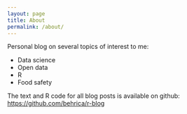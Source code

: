 ```yaml
---
layout: page
title: About
permalink: /about/
---
```


Personal blog on several topics of interest to me:

- Data science
- Open data
- R
- Food safety

The text and R code for all blog posts is available on github:
https://github.com/behrica/r-blog
